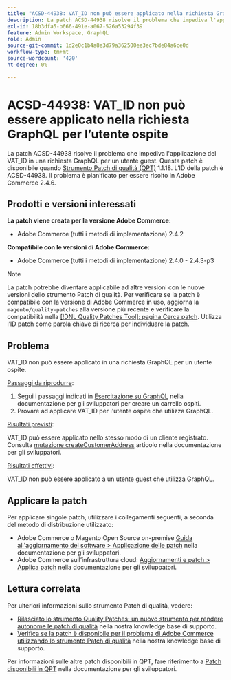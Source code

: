 ```yaml
---
title: "ACSD-44938: VAT_ID non può essere applicato nella richiesta GraphQL per l’utente ospite"
description: La patch ACSD-44938 risolve il problema che impediva l'applicazione del VAT_ID in una richiesta GraphQL per un utente guest. Questa patch è disponibile quando è installato [Quality Patches Tool (QPT)](/help/announcements/adobe-commerce-announcements/magento-quality-patches-released-new-tool-to-self-serve-quality-patches.md) 1.1.18. L’ID della patch è ACSD-44938. Il problema è pianificato per essere risolto in Adobe Commerce 2.4.6.
exl-id: 18b3dfa5-b666-491e-a067-526a53294f39
feature: Admin Workspace, GraphQL
role: Admin
source-git-commit: 1d2e0c1b4a8e3d79a362500ee3ec7bde84a6ce0d
workflow-type: tm+mt
source-wordcount: '420'
ht-degree: 0%

---
```


# ACSD-44938: VAT_ID non può essere applicato nella richiesta GraphQL per l’utente ospite

La patch ACSD-44938 risolve il problema che impediva l&#39;applicazione del VAT_ID in una richiesta GraphQL per un utente guest. Questa patch è disponibile quando [Strumento Patch di qualità (QPT)](/help/announcements/adobe-commerce-announcements/magento-quality-patches-released-new-tool-to-self-serve-quality-patches.md) 1.1.18. L’ID della patch è ACSD-44938. Il problema è pianificato per essere risolto in Adobe Commerce 2.4.6.

## Prodotti e versioni interessati

**La patch viene creata per la versione Adobe Commerce:**

* Adobe Commerce (tutti i metodi di implementazione) 2.4.2

**Compatibile con le versioni di Adobe Commerce:**

* Adobe Commerce (tutti i metodi di implementazione) 2.4.0 - 2.4.3-p3

>[!NOTE]
>
>La patch potrebbe diventare applicabile ad altre versioni con le nuove versioni dello strumento Patch di qualità. Per verificare se la patch è compatibile con la versione di Adobe Commerce in uso, aggiorna la `magento/quality-patches` alla versione più recente e verificare la compatibilità nella [[!DNL Quality Patches Tool]: pagina Cerca patch](https://devdocs.magento.com/quality-patches/tool.html#patch-grid). Utilizza l’ID patch come parola chiave di ricerca per individuare la patch.

## Problema

VAT_ID non può essere applicato in una richiesta GraphQL per un utente ospite.

<u>Passaggi da riprodurre</u>:

1. Segui i passaggi indicati in [Esercitazione su GraphQL](https://devdocs.magento.com/guides/v2.4/graphql/tutorials/checkout/checkout-shopping-cart.html) nella documentazione per gli sviluppatori per creare un carrello ospiti.
1. Provare ad applicare VAT_ID per l&#39;utente ospite che utilizza GraphQL.

<u>Risultati previsti</u>:

VAT_ID può essere applicato nello stesso modo di un cliente registrato. Consulta [mutazione createCustomerAddress](https://devdocs.magento.com/guides/v2.4/graphql/mutations/create-customer-address.html) articolo nella documentazione per gli sviluppatori.

<u>Risultati effettivi</u>:

VAT_ID non può essere applicato a un utente guest che utilizza GraphQL.

## Applicare la patch

Per applicare singole patch, utilizzare i collegamenti seguenti, a seconda del metodo di distribuzione utilizzato:

* Adobe Commerce o Magento Open Source on-premise [Guida all&#39;aggiornamento del software > Applicazione delle patch](https://devdocs.magento.com/guides/v2.4/comp-mgr/patching/mqp.html) nella documentazione per gli sviluppatori.
* Adobe Commerce sull’infrastruttura cloud: [Aggiornamenti e patch > Applica patch](https://devdocs.magento.com/cloud/project/project-patch.html) nella documentazione per gli sviluppatori.

## Lettura correlata

Per ulteriori informazioni sullo strumento Patch di qualità, vedere:

* [Rilasciato lo strumento Quality Patches: un nuovo strumento per rendere autonome le patch di qualità](/help/announcements/adobe-commerce-announcements/magento-quality-patches-released-new-tool-to-self-serve-quality-patches.md) nella nostra knowledge base di supporto.
* [Verifica se la patch è disponibile per il problema di Adobe Commerce utilizzando lo strumento Patch di qualità](/help/support-tools/patches-available-in-qpt-tool/check-patch-for-magento-issue-with-magento-quality-patches.md) nella nostra knowledge base di supporto.

Per informazioni sulle altre patch disponibili in QPT, fare riferimento a [Patch disponibili in QPT](https://devdocs.magento.com/quality-patches/tool.html#patch-grid) nella documentazione per gli sviluppatori.
